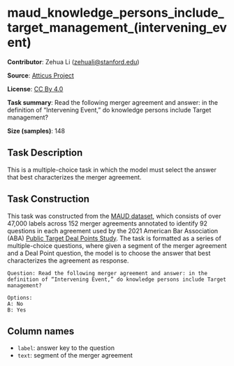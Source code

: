# maud_knowledge_persons_include_target_management_(intervening_event) 
 **Contributor**: Zehua Li (zehuali@stanford.edu)
 
 **Source**: [Atticus Project](https://www.atticusprojectai.org/maud)
 
 **License**: [CC By 4.0](https://creativecommons.org/licenses/by/4.0/)
 
 **Task summary**: Read the following merger agreement and answer: in the definition of “Intervening Event,” do knowledge persons include Target management?
 
 **Size (samples)**: 148
 
 ## Task Description
 
 This is a multiple-choice task in which the model must select the answer that best characterizes the merger agreement.
 
 ## Task Construction
 
 This task was constructed from the [MAUD dataset](https://www.atticusprojectai.org/maud), which consists of over 47,000 labels across 152 merger agreements annotated to identify 92 questions in each agreement used by the 2021 American Bar Association (ABA) [Public Target Deal Points Study](https://www.americanbar.org/groups/business_law/committees/ma/deal_points/). The task is formatted as a series of multiple-choice questions, where given a segment of the merger agreement and a Deal Point question, the model is to choose the answer that best characterizes the agreement as response.
 
 ```text
 Question: Read the following merger agreement and answer: in the definition of “Intervening Event,” do knowledge persons include Target management?
 ```
 
 ```text
 Options:
 A: No
 B: Yes
 ```
 
 ## Column names
 
 - `label`: answer key to the question
 - `text`: segment of the merger agreement
